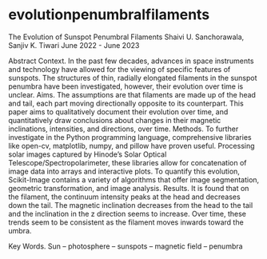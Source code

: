 # evolutionpenumbralfilaments
The Evolution of Sunspot Penumbral Filaments
Shaivi U. Sanchorawala, Sanjiv K. Tiwari
June 2022 - June 2023

Abstract
Context. In the past few decades, advances in space instruments and technology have allowed for the viewing of specific features of sunspots. The structures of thin, radially elongated filaments in the sunspot penumbra have been investigated, however, their evolution over time is unclear.
Aims. The assumptions are that filaments are made up of the head and tail, each part moving directionally opposite to its counterpart. This paper aims to qualitatively document their evolution over time, and quantitatively draw conclusions about changes in their magnetic inclinations, intensities, and directions, over time.
Methods. To further investigate in the Python programming language, comprehensive libraries like open-cv, matplotlib, numpy, and pillow have proven useful. Processing solar images captured by Hinode’s Solar Optical Telescope/Spectropolarimeter, these libraries allow for concatenation of image data into arrays and interactive plots. To quantify this evolution, Scikit-Image contains a variety of algorithms that offer image segmentation, geometric transformation, and image analysis.
Results. It is found that on the filament, the continuum intensity peaks at the head and decreases down the tail. The magnetic inclination decreases from the head to the tail and the inclination in the z direction seems to increase. Over time, these trends seem to be consistent as the filament moves inwards toward the umbra.

Key Words. Sun – photosphere – sunspots – magnetic field – penumbra
